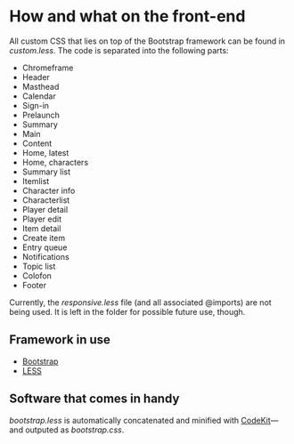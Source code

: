 # How and what on the front-end

All custom CSS that lies on top of the Bootstrap framework can be found in *custom.less*. The code is separated into the following parts: 
- Chromeframe
- Header
- Masthead
- Calendar
- Sign-in
- Prelaunch
- Summary
- Main
- Content
- Home, latest
- Home, characters
- Summary list
- Itemlist
- Character info
- Characterlist
- Player detail
- Player edit
- Item detail
- Create item
- Entry queue
- Notifications
- Topic list
- Colofon
- Footer

Currently, the *responsive.less* file (and all associated @imports) are not being used. It is left in the folder for possible future use, though.

## Framework in use
- [Bootstrap](http://twitter.github.com/bootstrap/ "Twitter Bootstrap")
- [LESS](http://lesscss.org/ "LESS")

## Software that comes in handy
*bootstrap.less* is automatically concatenated and minified with [CodeKit](http://incident57.com/codekit/ "CodeKit by Incident57")—and outputed as *bootstrap.css*.
